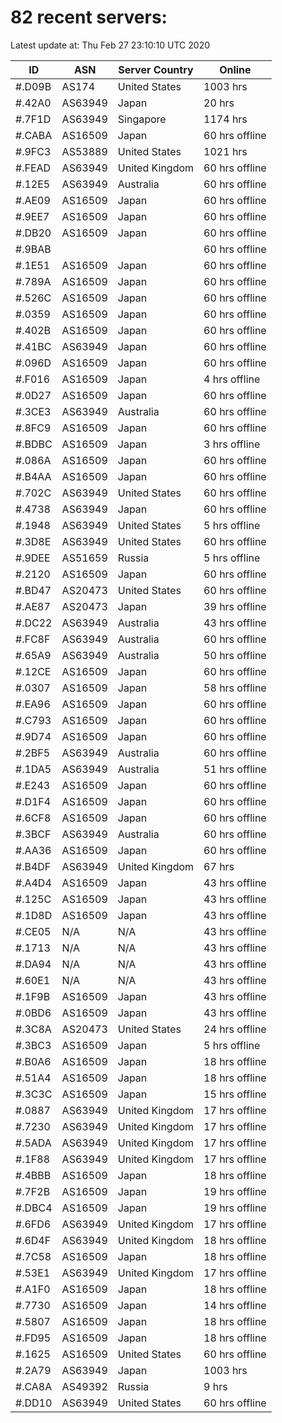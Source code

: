 # 82 recent servers:

Latest update at: Thu Feb 27 23:10:10 UTC 2020

| ID | ASN | Server Country | Online |
| -- | --- | -------------- | ------ |
| #.D09B | AS174 | United States | 1003 hrs |
| #.42A0 | AS63949 | Japan | 20 hrs |
| #.7F1D | AS63949 | Singapore | 1174 hrs |
| #.CABA | AS16509 | Japan | 60 hrs offline |
| #.9FC3 | AS53889 | United States | 1021 hrs |
| #.FEAD | AS63949 | United Kingdom | 60 hrs offline |
| #.12E5 | AS63949 | Australia | 60 hrs offline |
| #.AE09 | AS16509 | Japan | 60 hrs offline |
| #.9EE7 | AS16509 | Japan | 60 hrs offline |
| #.DB20 | AS16509 | Japan | 60 hrs offline |
| #.9BAB |  |  | 60 hrs offline |
| #.1E51 | AS16509 | Japan | 60 hrs offline |
| #.789A | AS16509 | Japan | 60 hrs offline |
| #.526C | AS16509 | Japan | 60 hrs offline |
| #.0359 | AS16509 | Japan | 60 hrs offline |
| #.402B | AS16509 | Japan | 60 hrs offline |
| #.41BC | AS63949 | Japan | 60 hrs offline |
| #.096D | AS16509 | Japan | 60 hrs offline |
| #.F016 | AS16509 | Japan | 4 hrs offline |
| #.0D27 | AS16509 | Japan | 60 hrs offline |
| #.3CE3 | AS63949 | Australia | 60 hrs offline |
| #.8FC9 | AS16509 | Japan | 60 hrs offline |
| #.BDBC | AS16509 | Japan | 3 hrs offline |
| #.086A | AS16509 | Japan | 60 hrs offline |
| #.B4AA | AS16509 | Japan | 60 hrs offline |
| #.702C | AS63949 | United States | 60 hrs offline |
| #.4738 | AS63949 | Japan | 60 hrs offline |
| #.1948 | AS63949 | United States | 5 hrs offline |
| #.3D8E | AS63949 | United States | 60 hrs offline |
| #.9DEE | AS51659 | Russia | 5 hrs offline |
| #.2120 | AS16509 | Japan | 60 hrs offline |
| #.BD47 | AS20473 | United States | 60 hrs offline |
| #.AE87 | AS20473 | Japan | 39 hrs offline |
| #.DC22 | AS63949 | Australia | 43 hrs offline |
| #.FC8F | AS63949 | Australia | 60 hrs offline |
| #.65A9 | AS63949 | Australia | 50 hrs offline |
| #.12CE | AS16509 | Japan | 60 hrs offline |
| #.0307 | AS16509 | Japan | 58 hrs offline |
| #.EA96 | AS16509 | Japan | 60 hrs offline |
| #.C793 | AS16509 | Japan | 60 hrs offline |
| #.9D74 | AS16509 | Japan | 60 hrs offline |
| #.2BF5 | AS63949 | Australia | 60 hrs offline |
| #.1DA5 | AS63949 | Australia | 51 hrs offline |
| #.E243 | AS16509 | Japan | 60 hrs offline |
| #.D1F4 | AS16509 | Japan | 60 hrs offline |
| #.6CF8 | AS16509 | Japan | 60 hrs offline |
| #.3BCF | AS63949 | Australia | 60 hrs offline |
| #.AA36 | AS16509 | Japan | 60 hrs offline |
| #.B4DF | AS63949 | United Kingdom | 67 hrs |
| #.A4D4 | AS16509 | Japan | 43 hrs offline |
| #.125C | AS16509 | Japan | 43 hrs offline |
| #.1D8D | AS16509 | Japan | 43 hrs offline |
| #.CE05 | N/A | N/A | 43 hrs offline |
| #.1713 | N/A | N/A | 43 hrs offline |
| #.DA94 | N/A | N/A | 43 hrs offline |
| #.60E1 | N/A | N/A | 43 hrs offline |
| #.1F9B | AS16509 | Japan | 43 hrs offline |
| #.0BD6 | AS16509 | Japan | 43 hrs offline |
| #.3C8A | AS20473 | United States | 24 hrs offline |
| #.3BC3 | AS16509 | Japan | 5 hrs offline |
| #.B0A6 | AS16509 | Japan | 18 hrs offline |
| #.51A4 | AS16509 | Japan | 18 hrs offline |
| #.3C3C | AS16509 | Japan | 15 hrs offline |
| #.0887 | AS63949 | United Kingdom | 17 hrs offline |
| #.7230 | AS63949 | United Kingdom | 17 hrs offline |
| #.5ADA | AS63949 | United Kingdom | 17 hrs offline |
| #.1F88 | AS63949 | United Kingdom | 17 hrs offline |
| #.4BBB | AS16509 | Japan | 18 hrs offline |
| #.7F2B | AS16509 | Japan | 19 hrs offline |
| #.DBC4 | AS16509 | Japan | 19 hrs offline |
| #.6FD6 | AS63949 | United Kingdom | 17 hrs offline |
| #.6D4F | AS63949 | United Kingdom | 18 hrs offline |
| #.7C58 | AS16509 | Japan | 18 hrs offline |
| #.53E1 | AS63949 | United Kingdom | 17 hrs offline |
| #.A1F0 | AS16509 | Japan | 18 hrs offline |
| #.7730 | AS16509 | Japan | 14 hrs offline |
| #.5807 | AS16509 | Japan | 18 hrs offline |
| #.FD95 | AS16509 | Japan | 18 hrs offline |
| #.1625 | AS16509 | United States | 60 hrs offline |
| #.2A79 | AS63949 | Japan | 1003 hrs |
| #.CA8A | AS49392 | Russia | 9 hrs |
| #.DD10 | AS63949 | United States | 60 hrs offline |

